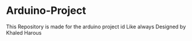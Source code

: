 # Arduino-Project
This Repository is made for the arduino project id
Like always Designed by Khaled Harous

